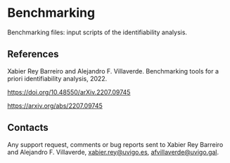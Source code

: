 # Benchmarking
Benchmarking files: input scripts of the identifiability analysis.

## References

Xabier Rey Barreiro and Alejandro F. Villaverde. Benchmarking tools for a priori identifiability analysis, 2022.

https://doi.org/10.48550/arXiv.2207.09745

https://arxiv.org/abs/2207.09745


## Contacts

Any support request, comments or bug reports sent to Xabier Rey Barreiro and Alejandro F. Villaverde, xabier.rey@uvigo.es, afvillaverde@uvigo.gal.
